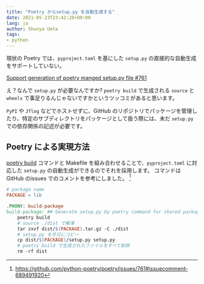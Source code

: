 ```yaml
---
title: "Poetry からsetup.py を自動生成する"
date: 2021-05-23T23:42:28+09:00
lang: ja
author: Shunya Ueta
tags:
- python
---
```


現状の Poetry では、`pyproject.toml` を基にした `setup.py` の直接的な自動生成をサポートしていない。

[Support generation of poetry manged setup.py file #761](https://github.com/python-poetry/poetry/issues/761)

え？なんで `setup.py` が必要なんですか? `poetry build` で生成される `source` と `wheels` で事足りるんじゃないですかというツッコミがあると思います。

`PyPI` や `Jflog` などでホストせずに、GitHub のリポジトリでパッケージを管理したり、特定のサブディレクトリをパッケージとして扱う際には、未だ `setup.py` での依存関係の記述が必要です。

## Poetry による実現方法

[poetry build](https://python-poetry.org/docs/cli/#build) コマンドと Makefile を組み合わせることで、`pyproject.toml` に対応した `setup.py` の自動生成ができるのでそれを採用します。
コマンドはGitHub のissues でのコメントを参考にしました。 [^1]

```Makefile
# package name
PACKAGE = lib

.PHONY: build-package
build-package: ## Generate setup.py by poetry command for shared package 
    poetry build
    # source ./dist で解凍
    tar zxvf dist/$(PACKAGE).tar.gz -C ./dist
    # setup.py を手元にコピー
    cp dist/$(PACKAGE)/setup.py setup.py
    # poetry build で生成されたファイルをすべて削除
    rm -rf dist
```

[^1]: https://github.com/python-poetry/poetry/issues/761#issuecomment-689491920
